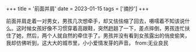 +++
title = '前面并肩'
date = 2023-01-15
tags = ['摘抄']
+++


前面并肩走着一对男女，男孩几次想牵手，却又怯怯缩了回去，嗫嚅着不知该说什么。这时候女孩好像不习惯穿着高跟鞋，突然趔趄了一下，差点摔倒，男孩连忙扶住了她，然后，两个人就自然的牵住手了。男孩并没有看到女孩露出的俏皮偷笑，我却仿佛听到，这大大的城市里，小小爱情发芽的声音。
from:无业良民


 